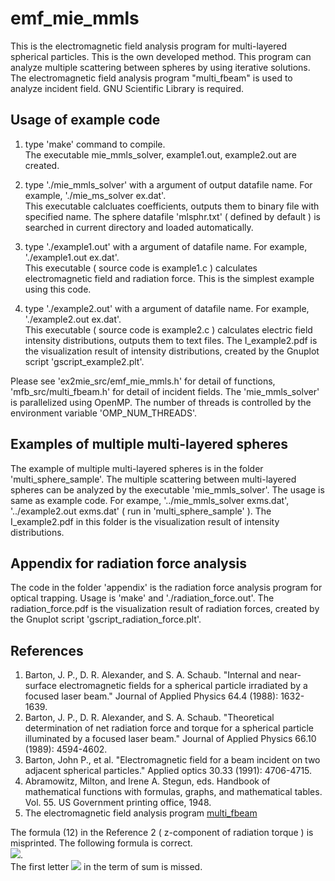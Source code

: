 # emf_mie_mmls
This is the electromagnetic field analysis program for multi-layered spherical particles. This is the own developed method. 
This program can analyze multiple scattering between spheres by using iterative solutions. 
The electromagnetic field analysis program "multi_fbeam" is used to analyze incident field. GNU Scientific Library is required.  

## Usage of example code  
1. type 'make' command to compile.  
   The executable mie_mmls_solver, example1.out, example2.out are created.  
   
2. type './mie_mmls_solver' with a argument of output datafile name. For example, './mie_ms_solver ex.dat'.  
   This executable calcluates coefficients, outputs them to binary file with specified name.
   The sphere datafile 'mlsphr.txt' ( defined by default ) is searched in current directory and loaded automatically.  
   
3. type './example1.out' with a argument of datafile name. For example, './example1.out ex.dat'.  
   This executable ( source code is example1.c ) calculates electromagnetic field and radiation force.
   This is the simplest example using this code.  

4. type './example2.out' with a argument of datafile name. For example, './example2.out ex.dat'.  
   This executable ( source code is example2.c ) calculates electric field intensity distributions, outputs them to text files.
   The I_example2.pdf is the visualization result of intensity distributions, created by the Gnuplot script 'gscript_example2.plt'.  
   
Please see 'ex2mie_src/emf_mie_mmls.h' for detail of functions, 'mfb_src/multi_fbeam.h' for detail of incident fields.
The 'mie_mmls_solver' is parallelized using OpenMP. The number of threads is controlled by the environment variable 'OMP_NUM_THREADS'.  


## Examples of multiple multi-layered spheres  

The example of multiple multi-layered spheres is in the folder 'multi_sphere_sample'.
The multiple scattering between multi-layered spheres can be analyzed by the executable 'mie_mmls_solver'.
The usage is same as example code. For exampe, '../mie_mmls_solver exms.dat', '../example2.out exms.dat' ( run in 'multi_sphere_sample' ).
The I_example2.pdf in this folder is the visualization result of intensity distributions.  


## Appendix for radiation force analysis  

The code in the folder 'appendix' is the radiation force analysis program for optical trapping. 
Usage is 'make' and './radiation_force.out'. 
The radiation_force.pdf is the visualization result of radiation forces, created by the Gnuplot script 'gscript_radiation_force.plt'.


## References  

1. Barton, J. P., D. R. Alexander, and S. A. Schaub. "Internal and near‐surface electromagnetic fields for a spherical particle irradiated by a focused laser beam." Journal of Applied Physics 64.4 (1988): 1632-1639.  
2. Barton, J. P., D. R. Alexander, and S. A. Schaub. "Theoretical determination of net radiation force and torque for a spherical particle illuminated by a focused laser beam." Journal of Applied Physics 66.10 (1989): 4594-4602.  
3. Barton, John P., et al. "Electromagnetic field for a beam incident on two adjacent spherical particles." Applied optics 30.33 (1991): 4706-4715.  
4. Abramowitz, Milton, and Irene A. Stegun, eds. Handbook of mathematical functions with formulas, graphs, and mathematical tables. Vol. 55. US Government printing office, 1948.  
5. The electromagnetic field analysis program [multi_fbeam](https://github.com/akohta/multi_fbeam/)  

The formula (12) in the Reference 2 ( z-component of radiation torque ) is misprinted. The following formula is correct.  
<img src="https://latex.codecogs.com/gif.latex?\frac{\left<N_z\right>}{a^3E_0^2}=-\frac{a}{8\pi}\sum_{l=1}^{\infty}\sum_{m=-l}^{l}l(l+1)m\left[\epsilon_{\mathrm{ext}}|a_{lm}|^2+|b_{lm}|^2+\Re(\epsilon_{\mathrm{ext}}a_{lm}A_{lm}^*+b_{lm}B_{lm}^*)\right]">.  
The first letter <img src="https://latex.codecogs.com/gif.latex?l"> in the term of sum is missed.

